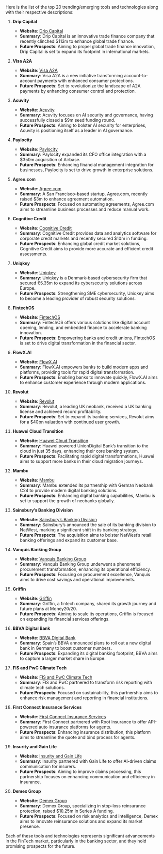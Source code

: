 Here is the list of the top 20 trending/emerging tools and technologies along with their respective descriptions:

1. **Drip Capital**
   - **Website**: [Drip Capital](https://fintech.global/2024/09/06/drip-capital-clinches-113m-to-propel-global-trade-finance-innovation/)
   - **Summary**: Drip Capital is an innovative trade finance company that recently clinched $113m to enhance global trade finance.
   - **Future Prospects**: Aiming to propel global trade finance innovation, Drip Capital is set to expand its footprint in international markets.

2. **Visa A2A**
   - **Website**: [Visa A2A](https://fintech.global/2024/09/05/visa-reinvents-account-to-account-payments-with-enhanced-consumer-protections/)
   - **Summary**: Visa A2A is a new initiative transforming account-to-account payments with enhanced consumer protections.
   - **Future Prospects**: Set to revolutionize the landscape of A2A payments by enhancing consumer control and protection.

3. **Acuvity**
   - **Website**: [Acuvity](https://fintech.global/2024/09/06/acuvity-launches-with-9m-to-bolster-ai-security-for-enterprises/)
   - **Summary**: Acuvity focuses on AI security and governance, having successfully closed a $9m seed funding round.
   - **Future Prospects**: Aiming to bolster AI security for enterprises, Acuvity is positioning itself as a leader in AI governance.

4. **Paylocity**
   - **Website**: [Paylocity](https://fintech.global/2024/09/06/paylocity-expands-cfo-office-integration-with-350m-acquisition-of-airbase/)
   - **Summary**: Paylocity expanded its CFO office integration with a $350m acquisition of Airbase.
   - **Future Prospects**: Enhancing financial management integration for businesses, Paylocity is set to drive growth in enterprise solutions.

5. **Agree.com**
   - **Website**: [Agree.com](https://fintech.global/2024/09/05/agree-com-kickstarts-with-3m-to-enhance-agreement-automation/)
   - **Summary**: A San Francisco-based startup, Agree.com, recently raised $3m to enhance agreement automation.
   - **Future Prospects**: Focused on automating agreements, Agree.com aims to streamline business processes and reduce manual work.

6. **Cognitive Credit**
   - **Website**: [Cognitive Credit](https://fintech.global/2024/09/05/cognitive-credit-secures-10m-to-enhance-global-credit-market-solutions/)
   - **Summary**: Cognitive Credit provides data and analytics software for corporate credit markets and recently secured $10m in funding.
   - **Future Prospects**: Enhancing global credit market solutions, Cognitive Credit aims to provide more accurate and efficient credit assessments.

7. **Uniqkey**
   - **Website**: [Uniqkey](https://fintech.global/2024/09/05/uniqkey-secures-e5-35m-to-fortify-sme-cybersecurity-across-europe/)
   - **Summary**: Uniqkey is a Denmark-based cybersecurity firm that secured €5.35m to expand its cybersecurity solutions across Europe.
   - **Future Prospects**: Strengthening SME cybersecurity, Uniqkey aims to become a leading provider of robust security solutions.

8. **FintechOS**
   - **Website**: [FintechOS](https://fintechos.com/blogpost/embedded-finance-strategies-for-credit-unions-regional-banks/)
   - **Summary**: FintechOS offers various solutions like digital account opening, lending, and embedded finance to accelerate banking innovation.
   - **Future Prospects**: Empowering banks and credit unions, FintechOS is set to drive digital transformation in the financial sector.

9. **FlowX.AI**
   - **Website**: [FlowX.AI](https://fintechmagazine.com/articles/flowx-ai-empowering-banks-to-build-modern-apps-platforms/)
   - **Summary**: FlowX.AI empowers banks to build modern apps and platforms, providing tools for rapid digital transformation.
   - **Future Prospects**: Enabling banks to innovate quickly, FlowX.AI aims to enhance customer experience through modern applications.

10. **Revolut**
    - **Website**: [Revolut](https://fintechmagazine.com/articles/revolut-receives-uk-banking-licence/)
    - **Summary**: Revolut, a leading UK neobank, received a UK banking license and achieved record profitability.
    - **Future Prospects**: Set to expand its banking services, Revolut aims for a $40bn valuation with continued user growth.

11. **Huawei Cloud Transition**
    - **Website**: [Huawei Cloud Transition](https://fintechmagazine.com/articles/huawei-powering-uniondigital-banks-cloud-transition)
    - **Summary**: Huawei powered UnionDigital Bank’s transition to the cloud in just 35 days, enhancing their core banking system.
    - **Future Prospects**: Facilitating rapid digital transformations, Huawei aims to support more banks in their cloud migration journeys.

12. **Mambu**
    - **Website**: [Mambu](https://fintechmagazine.com/articles/german-neobank-c24-extends-mambu-deal-following-launch/)
    - **Summary**: Mambu extended its partnership with German Neobank C24 to provide modern digital banking solutions.
    - **Future Prospects**: Enhancing digital banking capabilities, Mambu is set to support the growth of neobanks globally.

13. **Sainsbury’s Banking Division**
    - **Website**: [Sainsbury’s Banking Division](https://fintechmagazine.com/articles/sainsburys-to-sell-banking-division-to-uk-bank-natwest/)
    - **Summary**: Sainsbury’s announced the sale of its banking division to NatWest, marking a significant shift in its banking strategy.
    - **Future Prospects**: The acquisition aims to bolster NatWest’s retail banking offerings and expand its customer base.

14. **Vanquis Banking Group**
    - **Website**: [Vanquis Banking Group](https://fintechmagazine.com/videos/vanquis-banking-group-phenomenal-procurement-transformation/)
    - **Summary**: Vanquis Banking Group underwent a phenomenal procurement transformation, enhancing its operational efficiency.
    - **Future Prospects**: Focusing on procurement excellence, Vanquis aims to drive cost savings and operational improvements.

15. **Griffin**
    - **Website**: [Griffin](https://fintechmagazine.com/articles/money20-20-exclusive-video-griffins-growth-journey/)
    - **Summary**: Griffin, a fintech company, shared its growth journey and future plans at Money20/20.
    - **Future Prospects**: Aiming to scale its operations, Griffin is focused on expanding its financial services offerings.

16. **BBVA Digital Bank**
    - **Website**: [BBVA Digital Bank](https://fintechmagazine.com/articles/spains-bbva-plans-digital-bank-rollout-in-germany/)
    - **Summary**: Spain’s BBVA announced plans to roll out a new digital bank in Germany to boost customer numbers.
    - **Future Prospects**: Expanding its digital banking footprint, BBVA aims to capture a larger market share in Europe.

17. **FIS and PwC Climate Tech**
    - **Website**: [FIS and PwC Climate Tech](https://fintechmagazine.com/sustainability/pwc-and-fis-climate-tech-to-transform-risk-reporting/)
    - **Summary**: FIS and PwC partnered to transform risk reporting with climate tech solutions.
    - **Future Prospects**: Focused on sustainability, this partnership aims to enhance risk management and reporting in financial institutions.

18. **First Connect Insurance Services**
    - **Website**: [First Connect Insurance Services](https://fintech.global/2024/09/06/first-connect-partners-with-root-insurance-to-launch-api-powered-auto-insurance-platform-for-agents/)
    - **Summary**: First Connect partnered with Root Insurance to offer API-powered auto insurance platforms for agents.
    - **Future Prospects**: Enhancing insurance distribution, this platform aims to streamline the quote and bind process for agents.

19. **Insurity and Gain Life**
    - **Website**: [Insurity and Gain Life](https://fintech.global/2024/09/06/insurity-and-gain-life-to-offer-ai-driven-claims-communication-for-insurers/)
    - **Summary**: Insurity partnered with Gain Life to offer AI-driven claims communication for insurers.
    - **Future Prospects**: Aiming to improve claims processing, this partnership focuses on enhancing communication and efficiency in insurance.

20. **Demex Group**
    - **Website**: [Demex Group](https://fintech.global/2024/09/06/reinsurance-innovator-demex-group-raises-10-25m-in-series-a/)
    - **Summary**: Demex Group, specializing in stop-loss reinsurance protection, raised $10.25m in Series A funding.
    - **Future Prospects**: Focused on risk analytics and intelligence, Demex aims to innovate reinsurance solutions and expand its market presence.

Each of these tools and technologies represents significant advancements in the FinTech market, particularly in the banking sector, and they hold promising prospects for the future.